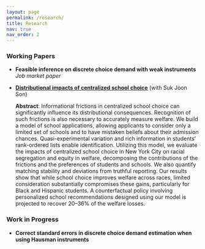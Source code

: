 ```yaml
---
layout: page
permalink: /research/
title: Research
nav: true
nav_order: 2
---
```


### Working Papers

- **Feasible inference on discrete choice demand with weak instruments** _Job market paper_

- **[Distributional impacts of centralized school choice](https://drive.google.com/file/d/1cRRiB7_Sha22Dhx_5wIlQ0Xdj6plVFAe/view)** (with Suk Joon Son)

  **Abstract**: Informational frictions in centralized school choice can significantly influence its distributional consequences. Recognition of such frictions is also necessary to accurately measure welfare. We build a model of school applications, allowing applicants to consider only a limited set of schools and to have mistaken beliefs about their admission chances. Quasi-experimental variation and rich information in students’ rank-ordered lists enable identification. Utilizing this model, we evaluate the impacts of centralized school choice in New York City on racial segregation and equity in welfare, decomposing the contributions of the frictions and the preferences of students and schools. We also quantify matching stability and deviations from truthful reporting. Our results show that while school choice improves welfare across races, limited consideration substantially compromises these gains, particularly for Black and Hispanic students. A counterfactual policy involving personalized school recommendations designed using our model is projected to recover 20–36% of the welfare losses.

### Work in Progress

- **Correct standard errors in discrete choice demand estimation when using Hausman instruments**
